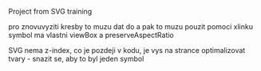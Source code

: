Project from SVG training

pro znovuvyziti kresby to muzu dat do <symbol> a pak to muzu pouzit pomoci xlinku
symbol ma vlastni viewBox a preserveAspectRatio

SVG nema z-index, co je pozdeji v kodu, je vys na strance
optimalizovat tvary - snazit se, aby to byl jeden symbol
